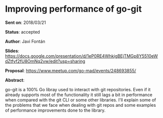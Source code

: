 # Improving performance of go-git

**Sent on**: 2018/03/21

**Status**:  accepted

**Author**:  Javi Fontán

**Slides**:  https://docs.google.com/presentation/d/1eP0RE4WhkigBEjTMGp8Y5510eWdZtfvf2fU8OmNq2vw/edit?usp=sharing

**Proposal**: https://www.meetup.com/go-mad/events/248693855/

**Abstract**:

go-git is a 100% Go libray used to interact with git repositories. Even if it already supports most of the functionality it still lags a bit in performance when compared with the git CLI or some other libraries. I'll explain some of the problems that we face when dealing with git repos and some examples of performance improvements done to the library.
